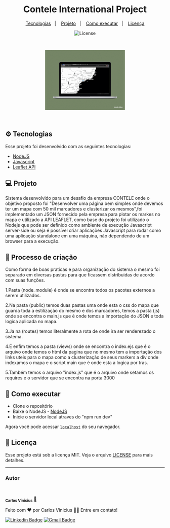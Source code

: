 
<h1 align="center">Contele International Project</h1>

<p align="center">
  <a href="#-tecnologias">Tecnologias</a>&nbsp;&nbsp;&nbsp;|&nbsp;&nbsp;&nbsp;
  <a href="#-projeto">Projeto</a>&nbsp;&nbsp;&nbsp;|&nbsp;&nbsp;&nbsp;
  <a href="#-como-executar">Como executar</a>&nbsp;&nbsp;&nbsp;|&nbsp;&nbsp;&nbsp;
  <a href="#-licença">Licença</a>
</p> 

<p align="center">
  <img alt="License" src="https://img.shields.io/static/v1?label=license&message=MIT&color=8257E5&labelColor=000000">
</p></br>

<p align="center">
  <img width="50%" alt="mockup" src="img/img1.gif" alt="TRack">
</p></br>

## ⚙ Tecnologias

Esse projeto foi desenvolvido com as seguintes tecnologias:

- [NodeJS](https://nodejs.org/en/)
- [Javascript](https://developer.mozilla.org/pt-BR/docs/Web/JavaScript)
- [Leaflet API](https://leafletjs.com)

## 💻 Projeto

Sistema desenvolvido para um desafio da empresa CONTELE onde o objetivo proposto foi "Desenvolver uma página bem simples onde devemos ter um mapa com 50 mil marcadores e clusterizar os mesmos",foi implementado um JSON fornecido pela empresa para plotar os markes no mapa e utilizado a API LEAFLET, como base do projeto foi utilizado o Nodejs que pode ser definido como ambiente de execução Javascript server-side ou seja é possível criar aplicações Javascript para rodar como uma aplicação standalone em uma máquina, não dependendo de um browser para a execução.


## 🚀 Processo de criação
Como forma de boas praticas e para organização do sistema o mesmo foi separado em diversas pastas para que ficassem distribuidas de acordo com suas funções.


1.Pasta (node_module) é onde se encontra todos os pacotes externos a serem utilizados.

2.Na pasta (public) temos duas pastas uma onde esta o css do mapa que guarda toda a estilização do mesmo e dos marcadores, temos a pasta (js) onde se encontra o main.js que é onde temos a importação do JSON e toda logica aplicada no mapa.

3.Ja na (routes) temos literalmente a rota de onde ira ser renderezado o sistema.

4.E enfim temos a pasta (views) onde se encontra o index.ejs que é o arquivo onde temos o html da pagina que no mesmo tem a importação dos links uteis para o mapa como a clusterização de seus markers a div onde indexamos o mapa e o script main que é onde esta a logica por tras.

5.Também temos o arquivo "index.js" que é o arquivo onde setamos os requires e o servidor que se encontra na porta 3000




## 🚀 Como executar

- Clone o repositório
- Baixe o NodeJS - [NodeJS](https://nodejs.org/en/)
- Inicie o servidor local atraves do "npm run dev"

Agora você pode acessar [`localhost`](http://localhost:3000) do seu navegador.

## 📄 Licença

Esse projeto está sob a licença MIT. Veja o arquivo [LICENSE](LICENSE.md) para mais detalhes.

---

### Autor


 <img style="border-radius: 50%" src="https://github.com/account" width="100px" alt=""/>

 <sub><b>Carlos Vinicius</b></sub></a> <a href="">🚀</a>
<br />

Feito com ❤️ por Carlos Vinicius 👋🏽 Entre em contato!

[![Linkedin Badge](https://img.shields.io/badge/-Carlos-blue?style=flat-square&logo=Linkedin&logoColor=white&link=https://https://www.linkedin.com/in/carlos-vinicius-95745a1a4)](https://www.linkedin.com/in/carlos-vinicius-95745a1a4) 
[![Gmail Badge](https://img.shields.io/badge/-carlosvinicius.index@gmail.com-c14438?style=flat-square&logo=Gmail&logoColor=white&link=mailto:carlosvinicius.index@gmail.com)](mailto:carlosvinicius.index@gmail.com)

